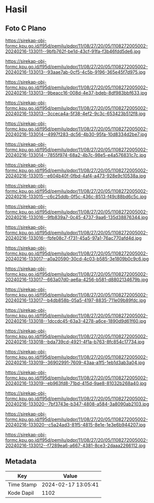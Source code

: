 # Hasil

## Foto C Plano

https://sirekap-obj-formc.kpu.go.id/f95d/pemilu/pdpr/11/08/27/20/05/1108272005002-20240216-133011--9bfb762f-be1d-43cf-91fa-f3b46fdd5de6.jpg

https://sirekap-obj-formc.kpu.go.id/f95d/pemilu/pdpr/11/08/27/20/05/1108272005002-20240216-133013--93aae7ab-0cf5-4c5b-9196-365e45f7d975.jpg

https://sirekap-obj-formc.kpu.go.id/f95d/pemilu/pdpr/11/08/27/20/05/1108272005002-20240216-133013--9beacc16-008d-4e37-bdeb-8df983bbf633.jpg

https://sirekap-obj-formc.kpu.go.id/f95d/pemilu/pdpr/11/08/27/20/05/1108272005002-20240216-133013--3cceca4a-5f38-4ef2-9c3c-653423b512f8.jpg

https://sirekap-obj-formc.kpu.go.id/f95d/pemilu/pdpr/11/08/27/20/05/1108272005002-20240216-133014--4997f283-dc56-4b30-95fa-10d8334d2be7.jpg

https://sirekap-obj-formc.kpu.go.id/f95d/pemilu/pdpr/11/08/27/20/05/1108272005002-20240216-133014--7855f974-68a2-4b7c-98e5-e4a576831c7c.jpg

https://sirekap-obj-formc.kpu.go.id/f95d/pemilu/pdpr/11/08/27/20/05/1108272005002-20240216-133015--e604b40f-0fbd-4af4-a473-928e9c10538a.jpg

https://sirekap-obj-formc.kpu.go.id/f95d/pemilu/pdpr/11/08/27/20/05/1108272005002-20240216-133015--c6c25ddb-0f5c-436c-8513-f49c88bd6c5c.jpg

https://sirekap-obj-formc.kpu.go.id/f95d/pemilu/pdpr/11/08/27/20/05/1108272005002-20240216-133016--9fb839a7-0c45-4737-9aa6-135d38876344.jpg

https://sirekap-obj-formc.kpu.go.id/f95d/pemilu/pdpr/11/08/27/20/05/1108272005002-20240216-133016--fbfe08c7-f731-45a5-97a1-76ac770afd4d.jpg

https://sirekap-obj-formc.kpu.go.id/f95d/pemilu/pdpr/11/08/27/20/05/1108272005002-20240216-133017--a0a20590-30cd-4c03-b585-3e1809b0c9c6.jpg

https://sirekap-obj-formc.kpu.go.id/f95d/pemilu/pdpr/11/08/27/20/05/1108272005002-20240216-133017--663a07d0-ae6a-4256-b581-d8802134679b.jpg

https://sirekap-obj-formc.kpu.go.id/f95d/pemilu/pdpr/11/08/27/20/05/1108272005002-20240216-133017--b4db858b-05a5-4197-8835-711e09b89fdc.jpg

https://sirekap-obj-formc.kpu.go.id/f95d/pemilu/pdpr/11/08/27/20/05/1108272005002-20240216-133018--1dccdc45-63a3-4278-a6ce-1890d9d61f60.jpg

https://sirekap-obj-formc.kpu.go.id/f95d/pemilu/pdpr/11/08/27/20/05/1108272005002-20240216-133018--bda739cd-4921-4f1a-b763-8fc854c17734.jpg

https://sirekap-obj-formc.kpu.go.id/f95d/pemilu/pdpr/11/08/27/20/05/1108272005002-20240216-133019--36902991-7609-43aa-a1f5-1eb1d3ab3a04.jpg

https://sirekap-obj-formc.kpu.go.id/f95d/pemilu/pdpr/11/08/27/20/05/1108272005002-20240216-133019--eb963fd8-71bd-415d-9ae8-81032b268a40.jpg

https://sirekap-obj-formc.kpu.go.id/f95d/pemilu/pdpr/11/08/27/20/05/1108272005002-20240216-133020--7bf3743e-b347-4808-a584-3a8090ab2103.jpg

https://sirekap-obj-formc.kpu.go.id/f95d/pemilu/pdpr/11/08/27/20/05/1108272005002-20240216-133020--c5a24ad3-81f5-4815-8e1e-1e3e6b944207.jpg

https://sirekap-obj-formc.kpu.go.id/f95d/pemilu/pdpr/11/08/27/20/05/1108272005002-20240216-133012--f7289ea6-a667-4381-8ce3-2daaa2266112.jpg


## Metadata

| Key        | Value               |
| ---------- | ------------------- |
| Time Stamp | 2024-02-17 13:05:41 |
| Kode Dapil | 1102                |



